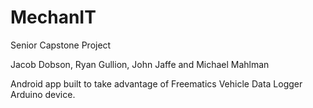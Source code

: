 # MechanIT
Senior Capstone Project 

Jacob Dobson, Ryan Gullion, John Jaffe and Michael Mahlman

Android app built to take advantage of Freematics Vehicle Data Logger Arduino device.
